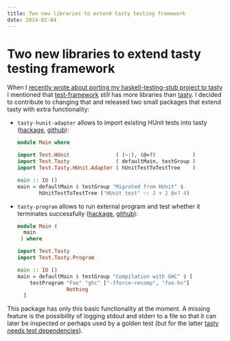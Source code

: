 ```yaml
---
title: Two new libraries to extend tasty testing framework
date: 2014-02-04
---
```


Two new libraries to extend tasty testing framework
===================================================

When I [recently wrote about porting my haskell-testing-stub project to
tasty](2014-01-26-code-testing-in-haskell-revisited-with-tasty/) I mentioned
that [test-framework](http://hackage.haskell.org/package/test-framework) still
has more libraries than [tasty](http://hackage.haskell.org/package/tasty). I
decided to contribute to changing that and released two small packages that
extend tasty with extra functionality:

  - `tasty-hunit-adapter` allows to import existing HUnit tests into tasty
    ([hackage](http://hackage.haskell.org/package/tasty-hunit-adapter),
    [github](https://github.com/jstolarek/tasty-hunit-adapter)):

    ```haskell
    module Main where

    import Test.HUnit               ( (~:), (@=?)            )
    import Test.Tasty               ( defaultMain, testGroup )
    import Test.Tasty.HUnit.Adapter ( hUnitTestToTestTree    )

    main :: IO ()
    main = defaultMain $ testGroup "Migrated from HUnit" $
           hUnitTestToTestTree ("HUnit test" ~: 2 + 2 @=? 4)
    ```

  - `tasty-program` allows to run external program and test whether it
    terminates successfully
    ([hackage](http://hackage.haskell.org/package/tasty-program),
    [github](https://github.com/jstolarek/tasty-program)):

    ```haskell
    module Main (
      main
     ) where

    import Test.Tasty
    import Test.Tasty.Program

    main :: IO ()
    main = defaultMain $ testGroup "Compilation with GHC" $ [
        testProgram "Foo" "ghc" ["-fforce-recomp", "foo.hs"]
                    Nothing
      ]
    ```

This package has only this basic functionality at the moment. A missing feature
is the possibility of logging stdout and stderr to a file so that it can later
be inspected or perhaps used by a golden test (but for the latter [tasty needs
test dependencies](https://github.com/feuerbach/tasty/issues/48)).

